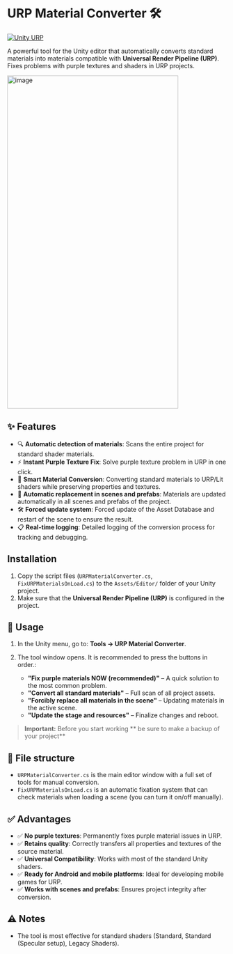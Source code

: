 # URP Material Converter 🛠️

[![Unity URP](https://img.shields.io/badge/Unity-URP-blueviolet)](https://unity.com/ru/features/srp/universal-render-pipeline)

A powerful tool for the Unity editor that automatically converts standard materials into materials compatible with **Universal Render Pipeline (URP)**. Fixes problems with purple textures and shaders in URP projects.

<img width="393" height="765" alt="image" src="https://github.com/user-attachments/assets/8c6b45dd-ea6d-4773-bf0b-db8f22b12726" /> <!-- Replace with a real link to the GIF/screenshot -->


## ✨ Features

- 🔍 **Automatic detection of materials**: Scans the entire project for standard shader materials.
- ⚡ **Instant Purple Texture Fix**: Solve purple texture problem in URP in one click.
- 🎨 **Smart Material Conversion**: Converting standard materials to URP/Lit shaders while preserving properties and textures.
- 🔄 **Automatic replacement in scenes and prefabs**: Materials are updated automatically in all scenes and prefabs of the project.
- 🛠️ **Forced update system**: Forced update of the Asset Database and restart of the scene to ensure the result.
- 📋 **Real-time logging**: Detailed logging of the conversion process for tracking and debugging.

## Installation

1. Copy the script files (`URPMaterialConverter.cs`, `FixURPMaterialsOnLoad.cs`) to the `Assets/Editor/` folder of your Unity project.
2. Make sure that the **Universal Render Pipeline (URP)** is configured in the project. 

## 🚀 Usage

1. In the Unity menu, go to: **Tools → URP Material Converter**.
2. The tool window opens. It is recommended to press the buttons in order.:

    * **"Fix purple materials NOW (recommended)"** – A quick solution to the most common problem.
    * **"Convert all standard materials"** – Full scan of all project assets.
    * **"Forcibly replace all materials in the scene"** – Updating materials in the active scene.
    * **"Update the stage and resources"** – Finalize changes and reboot.

> **Important:** Before you start working ** be sure to make a backup of your project** 

## 📁 File structure

* `URPMaterialConverter.cs` is the main editor window with a full set of tools for manual conversion.
* `FixURPMaterialsOnLoad.cs` is an automatic fixation system that can check materials when loading a scene (you can turn it on/off manually).

## ✅ Advantages

*   ✅ **No purple textures**: Permanently fixes purple material issues in URP.
*   ✅ **Retains quality**: Correctly transfers all properties and textures of the source material.
*   ✅ **Universal Compatibility**: Works with most of the standard Unity shaders.
*   ✅ **Ready for Android and mobile platforms**: Ideal for developing mobile games for URP.
*   ✅ **Works with scenes and prefabs**: Ensures project integrity after conversion.

## ⚠️ Notes

* The tool is most effective for standard shaders (Standard, Standard (Specular setup), Legacy Shaders).
